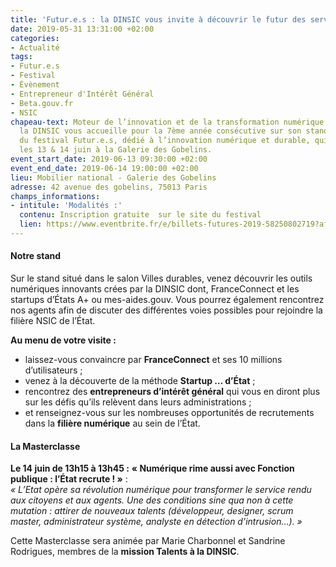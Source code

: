 ```yaml
---
title: 'Futur.e.s : la DINSIC vous invite à découvrir le futur des services publics'
date: 2019-05-31 13:31:00 +02:00
categories:
- Actualité
tags:
- Futur.e.s
- Festival
- Évènement
- Entrepreneur d'Intérêt Général
- Beta.gouv.fr
- NSIC
chapeau-text: Moteur de l’innovation et de la transformation numérique de l’État,
  la DINSIC vous accueille pour la 7ème année consécutive sur son stand dans le cadre
  du festival Futur.e.s, dédié à l’innovation numérique et durable, qui se déroule
  les 13 & 14 juin à la Galerie des Gobelins.
event_start_date: 2019-06-13 09:30:00 +02:00
event_end_date: 2019-06-14 19:00:00 +02:00
lieu: Mobilier national - Galerie des Gobelins
adresse: 42 avenue des gobelins, 75013 Paris
champs_informations:
- intitule: 'Modalités :'
  contenu: Inscription gratuite  sur le site du festival
  lien: https://www.eventbrite.fr/e/billets-futures-2019-58250802719?aff=ebdssbdestsearch
---
```


#### Notre stand
Sur le stand situé dans le salon Villes durables, venez découvrir les outils numériques innovants crées par la DINSIC dont, FranceConnect et les startups d’États A+ ou mes-aides.gouv. Vous pourrez également rencontrez nos agents afin de discuter des différentes voies possibles pour rejoindre la filière NSIC de l’État. 

**Au menu de votre visite :** 
* laissez-vous convaincre par **FranceConnect** et ses 10 millions d’utilisateurs ;
* venez à la découverte de la méthode **Startup … d’État** ;
* rencontrez des **entrepreneurs d’intérêt général** qui vous en diront plus sur les défis qu’ils relèvent dans leurs administrations ;
* et renseignez-vous sur les nombreuses opportunités de recrutements dans la **filière numérique** au sein de l’État. 

#### La Masterclasse
**Le 14 juin de 13h15 à 13h45 :**
**« Numérique rime aussi avec Fonction publique : l’État recrute ! »** : <br> *« L’Etat opère sa révolution numérique pour transformer le service rendu aux citoyens et aux agents. Une des conditions sine qua non à cette mutation : attirer de nouveaux talents (développeur, designer, scrum master, administrateur système, analyste en détection d’intrusion…). »*
 
Cette Masterclasse sera animée par Marie Charbonnel et Sandrine Rodrigues, membres de la **mission Talents à la DINSIC**. 

